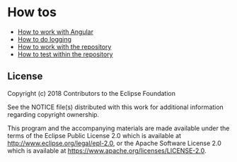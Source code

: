 # How tos

- [How to work with Angular](howto-angular.md)
- [How to do logging](howto-log.md)
- [How to work with the repository](howto-repository.md)
- [How to test within the repository](howto-test-repository.md)

## License

Copyright (c) 2018 Contributors to the Eclipse Foundation

See the NOTICE file(s) distributed with this work for additional
information regarding copyright ownership.

This program and the accompanying materials are made available under the
terms of the Eclipse Public License 2.0 which is available at
http://www.eclipse.org/legal/epl-2.0, or the Apache Software License 2.0
which is available at https://www.apache.org/licenses/LICENSE-2.0.
